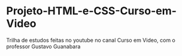 # Projeto-HTML-e-CSS-Curso-em-Video
Trilha de estudos feitas no youtube no canal Curso em Video, com o professor Gustavo Guanabara

